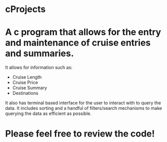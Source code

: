 # cProjects
# A c program that allows for the entry and maintenance of cruise entries and summaries. 
It allows for information such as:
- Cruise Length
- Cruise Price
- Cruise Summary
- Destinations

It also has terminal based interface for the user to interact with to query the data. It includes sorting and a
handful of filters/search mechanisms to make querying the data as efficient as possible. 

# Please feel free to review the code!
